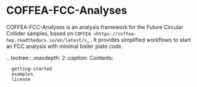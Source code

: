# COFFEA-FCC-Analyses

COFFEA-FCC-Analyses is an analysis framework for the Future Circular Collider samples, based on `COFFEA <https://coffea-hep.readthedocs.io/en/latest/>`_ . It provides simplified workflows to start an FCC analysis with minimal boiler plate code.



.. toctree::
      :maxdepth: 2
      :caption: Contents:

      getting-started
      examples
      license

